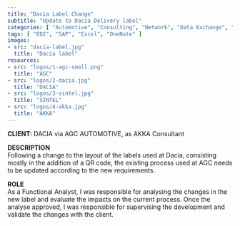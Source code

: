 ```yaml
---
title: "Dacia Label Change"
subtitle: "Update to Dacia Delivery label"
categories: [ "Automotive", "Consulting", "Network", "Data Exchange", "Project Management", "Team Management" ]
tags: [ "EDI", "SAP", "Excel", "OneNote" ]
images:
- src: "dacia-label.jpg"
  title: "Dacia label"
resources:
- src: "logos/1-agc-small.png"
  title: "AGC"
- src: "logos/2-dacia.jpg"
  title: "DACIA"
- src: "logos/3-sintel.jpg"
  title: "SINTEL"
- src: "logos/4-akka.jpg"
  title: "AKKA"
---
```


<b>CLIENT:</b> DACIA via AGC AUTOMOTIVE, as AKKA Consultant<br>

<b>DESCRIPTION</b><br>
Following a change to the layout of the labels used at Dacia, consisting mostly in the addition of a QR code, the existing process used at AGC needs to be updated according to the new requirements.<br>

<b>ROLE</b><br>
As a Functional Analyst, I was responsible for analysing the changes in the new label and evaluate the impacts on the current process. Once the analyse approved, I was responsible for supervising the development and validate the changes with the client.
